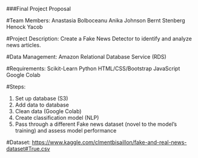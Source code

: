 ###Final Project Proposal

#Team Members:
Anastasia Bolboceanu
Anika Johnson
Bernt Stenberg
Henock Yacob

#Project Description:
Create a Fake News Detector to identify and analyze news articles. 

#Data Management:
Amazon Relational Database Service (RDS)

#Requirements:
Scikit-Learn
Python 
HTML/CSS/Bootstrap
JavaScript 
Google Colab

#Steps:
1. Set up database (S3)
2. Add data to database
3. Clean data (Google Colab)
4. Create classification model (NLP)
5. Pass through a different Fake news dataset (novel to the model’s training) and assess model performance


#Dataset:
https://www.kaggle.com/clmentbisaillon/fake-and-real-news-dataset#True.csv
